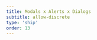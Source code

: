 ```yaml
---
title: Modals x Alerts x Dialogs
subtitle: allow-discrete
type: 'ship'
order: 13
---
```


<script>
  import ShipScore from '$lib/components/ShipScore.svelte'
</script>

<ShipScore chrome="117" firefox="" safari="18" globalScore="70%!" checkIt />